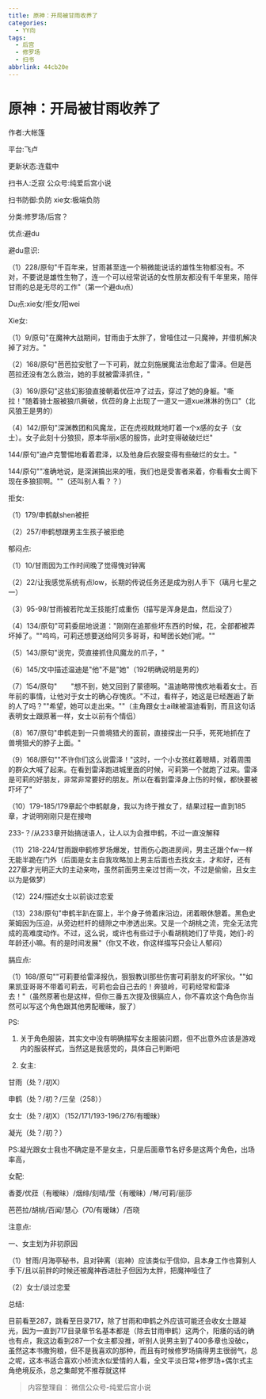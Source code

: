 ```yaml
---
title: 原神：开局被甘雨收养了
categories:
  - YY向
tags:
  - 后宫
  - 修罗场
  - 扫书
abbrlink: 44cb20e
---
```

# 原神：开局被甘雨收养了
作者:大帐篷

平台:飞卢

更新状态:连载中

扫书人:乏寂 公众号:纯爱后宫小说

扫书防御:负防 xie女:极端负防

分类:修罗场/后宫？

优点:避du

避du意识:

（1）228/原句"千百年来，甘雨甚至连一个稍微能说话的雄性生物都没有。不对，不要说是雄性生物了，连一个可以经常说话的女性朋友都没有千年里来，陪伴甘雨的总是无尽的工作"（第一个避du点）

Du点:xie女/拒女/阳wei

Xie女:

（1）9/原句"在魔神大战期间，甘雨由于太胖了，曾噎住过一只魔神，并借机解决掉了对方。"

（2）168/原句"芭芭拉安慰了一下可莉，就立刻施展魔法治愈起了雷泽。但是芭芭拉还没有怎么救治，她的手就被雷泽抓住，"

（3）169/原句"这些幻影狼直接朝着优莅冲了过去，穿过了她的身躯。"嘶拉！"随着骑士服被狼爪撕破，优莅的身上出现了一道又一道xue淋淋的伤口"（北风狼王是男的）

（4）142/原句"深渊教团和风魔龙，正在虎视眈眈地盯着一个x感的女子（女士）。女子此刻十分狼狈，原本华丽x感的服饰，此时变得破破烂烂"

144/原句"迪卢克警惕地看着君泽，以及他身后衣服变得有些破烂的女士。"

144/原句""准确地说，是深渊搞出来的哦，我们也是受害者来着，你看看女士阁下现在多狼狈啊。""（还叫别人看？？）

拒女:

（1）179/申鹤献shen被拒

（2）257/申鹤想跟男主生孩子被拒绝

郁闷点:

（1）10/甘雨因为工作时间晚了觉得愧对钟离

（2）22/让我感觉系统有点low，长期的传说任务还是成为别人手下（璃月七星之一）

（3）95-98/甘雨被若陀龙王技能打成重伤（描写是浑身是血，然后没了）

（4）134/原句"可莉委屈地说道："刚刚在追那些坏东西的时候，花，全部都被弄坏掉了。""呜呜，可莉还想要送给阿贝多哥哥，和琴团长她们呢。""

（5）143/原句"说完，荧直接抓住风魔龙的爪子，"

（6）145/文中描述温迪是"他"不是"她"（192明确说明是男的）

（7）154/原句"　　"想不到，她又回到了蒙德啊。"温迪略带愧疚地看着女士。百年前的事情，让他对于女士的确心存愧疚。"不过，看样子，她这是已经邂逅了新的人了吗？""希望，她可以走出来。""（主角跟女士ai昧被温迪看到，而且这句话表明女士跟原著一样，女士以前有个情侣）

（8）167/原句"申鹤走到一只兽境猎犬的面前，直接探出一只手，死死地抓在了兽境猎犬的脖子上面。"

（9）168/原句""不许你们这么说雷泽！"这时，一个小女孩红着眼睛，对着周围的群众大喊了起来。在看到雷泽跑进城里面的时候，可莉第一个就跑了过来。雷泽是可莉的好朋友，非常非常要好的朋友。所以在看到雷泽身上伤的时候，都快要被吓坏了"

（10）179-185/179章起个申鹤献身，我以为终于推女了，结果过程一直到185章，才说明刚刚只是在接吻

233-？/从233章开始搞谜语人，让人以为会推申鹤，不过一直没解释

（11）218-224/甘雨跟申鹤修罗场爆发，甘雨伤心跑进房间，男主还跟个fw一样无能半跪在门外（后面是女主自我攻略加上男主后面也去找女主，才和好，还有227章才光明正大的主动亲吻，虽然前面男主亲过甘雨一次，不过是偷偷，且女主以为是做梦）

（12）224/描述女士以前谈过恋爱

（13）238/原句"申鹤半趴在窗上，半个身子倚着床沿边，闭着眼休憩着。黑色史莱姆因为压迫，从旁边栏杆的缝隙之中渗透出来。又是一个胡桃之流，完全无法完成的高难度动作。不过，这么说，或许也有些过于小看胡桃她们了毕竟，她们-的年龄还小嘛。有的是时间发展"（你又不收，你这样描写只会让人郁闷）

膈应点:

（1）168/原句""可莉要给雷泽报仇，狠狠教训那些伤害可莉朋友的坏家伙。""如果凯亚哥哥不带着可莉去，可莉也会自己去的！奔狼岭，可莉经常和雷泽去！"（虽然原著也是这样，但你三番五次提及很膈应人，你不喜欢这个角色你当然可以写这个角色跟其他男配暧昧，服了）

PS:

1.  关于角色服装，其实文中没有明确描写女主服装问题，但不出意外应该是游戏内的服装样式，当然这是我感觉的，具体自己判断吧

2.  女主:

甘雨（处？/初X）

申鹤（处？/初？/三垒（258））

女士（处？/初Ⅹ）（152/171/193-196/276/有暧昧）

凝光（处？/初？）

PS:凝光跟女士我也不确定是不是女主，只是后面章节名好多是这两个角色，出场率高，

女配:

香菱/优菈（有暧昧）/烟绯/刻晴/莹（有暧昧）/琴/可莉/丽莎

芭芭拉/胡桃/百闻/慧心（70/有暧昧）/百晓

注意点:

一、女主划为非初原因

（1）甘雨/月海亭秘书，且对钟离（岩神）应该类似于信仰，且本身工作也算别人手下/且以前胖的时候还被魔神吞进肚子但因为太胖，把魔神噎住了

（2）女士/谈过恋爱

总结:

目前看至287，跳看至目录717，除了甘雨和申鹤之外应该可能还会收女士跟凝光，因为一直到717目录章节名基本都是（除去甘雨申鹤）这两个，阳痿的话的确也有点，我这边看到287一个女主都没推，听别人说男主到了400多章也没破c，虽然这本书撒狗粮，但不是我喜欢的那种，而且有时候修罗场搞得男主很弱气，总之呢，这本书适合喜欢小桥流水似爱情的人看，全文平淡日常+修罗场+偶尔式主角绝境反杀，总之集邮党不推荐就这样


> 内容整理自： 微信公众号-纯爱后宫小说